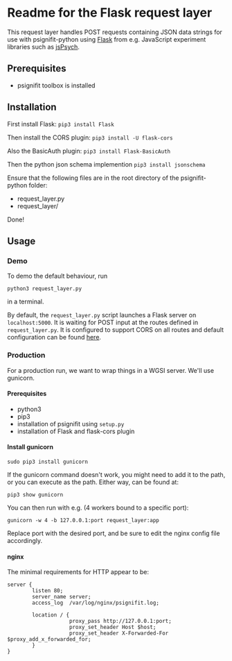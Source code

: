 # Readme for the Flask request layer

This request layer handles POST requests containing JSON data strings for use with psignifit-python using [Flask](https://flask.palletsprojects.com) from  e.g. JavaScript experiment libraries such as [jsPsych](https://www.jspsych.org).

## Prerequisites

- psignifit toolbox is installed

## Installation

First install Flask:
`pip3 install Flask`

Then install the CORS plugin:
`pip3 install -U flask-cors`

Also the BasicAuth plugin:
`pip3 install Flask-BasicAuth`

Then the python json schema implemention
`pip3 install jsonschema`

Ensure that the following files are in the root directory of the psignifit-python folder:
- request_layer.py
- request_layer/

Done!

## Usage

### Demo

To demo the default behaviour, run

`python3 request_layer.py`

in a terminal.

By default, the `request_layer.py` script launches a Flask server on `localhost:5000`. It is waiting for POST input at the routes defined in `request_layer.py`. It is configured to support CORS on all routes and default configuration can be found [here](https://flask-cors.corydolphin.com/en/latest/api.html#extension). 

### Production
For a production run, we want to wrap things in a WGSI server. We'll use gunicorn.

#### Prerequisites

- python3
- pip3
- installation of psignifit using `setup.py`
- installation of Flask and flask-cors plugin

#### Install gunicorn

`sudo pip3 install gunicorn`

If the gunicorn command doesn't work, you might need to add it to the path, or you can execute as the path. Either way, can be found at:

`pip3 show gunicorn`

You can then run with e.g. (4 workers bound to a specific port):

`gunicorn -w 4 -b 127.0.0.1:port request_layer:app`

Replace port with the desired port, and be sure to edit the nginx config file accordingly.

#### nginx

The minimal requirements for HTTP appear to be:

```
server {
		listen 80;
		server_name server;
		access_log  /var/log/nginx/psignifit.log;
		 
		location / {
					proxy_pass http://127.0.0.1:port;
					proxy_set_header Host $host;
					proxy_set_header X-Forwarded-For $proxy_add_x_forwarded_for;
		}
}
```
